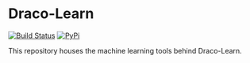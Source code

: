 # Draco-Learn

[![Build Status](https://travis-ci.com/uwdata/draco-learn.svg?branch=master)](https://travis-ci.com/uwdata/draco-learn)
[![PyPi](https://img.shields.io/pypi/v/malfoy.svg)](https://pypi.org/project/malfoy/)

This repository houses the machine learning tools behind Draco-Learn.
